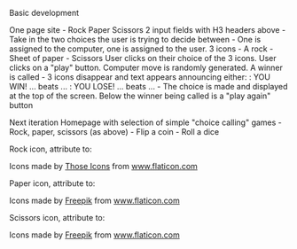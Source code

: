 Basic development

One page site - Rock Paper Scissors
2 input fields with H3 headers above
    - Take in the two choices the user is trying to decide between
    - One is assigned to the computer, one is assigned to the user.
3 icons
    - A rock
    - Sheet of paper
    - Scissors
User clicks on their choice of the 3 icons.
User clicks on a "play" button.
Computer move is randomly generated.
A winner is called
    - 3 icons disappear and text appears announcing either:
        : YOU WIN! ... beats ... 
        : YOU LOSE! ... beats ...
    - The choice is made and displayed at the top of the screen.
Below the winner being called is a "play again" button


Next iteration
Homepage with selection of simple "choice calling" games
    - Rock, paper, scissors (as above)
    - Flip a coin
    - Roll a dice



Rock icon, attribute to: <div>Icons made by <a href="https://www.flaticon.com/authors/those-icons" title="Those Icons">Those Icons</a> from <a href="https://www.flaticon.com/" title="Flaticon">www.flaticon.com</a></div>

Paper icon, attribute to: <div>Icons made by <a href="https://www.freepik.com" title="Freepik">Freepik</a> from <a href="https://www.flaticon.com/" title="Flaticon">www.flaticon.com</a></div>

Scissors icon, attribute to: <div>Icons made by <a href="https://www.freepik.com" title="Freepik">Freepik</a> from <a href="https://www.flaticon.com/" title="Flaticon">www.flaticon.com</a></div>